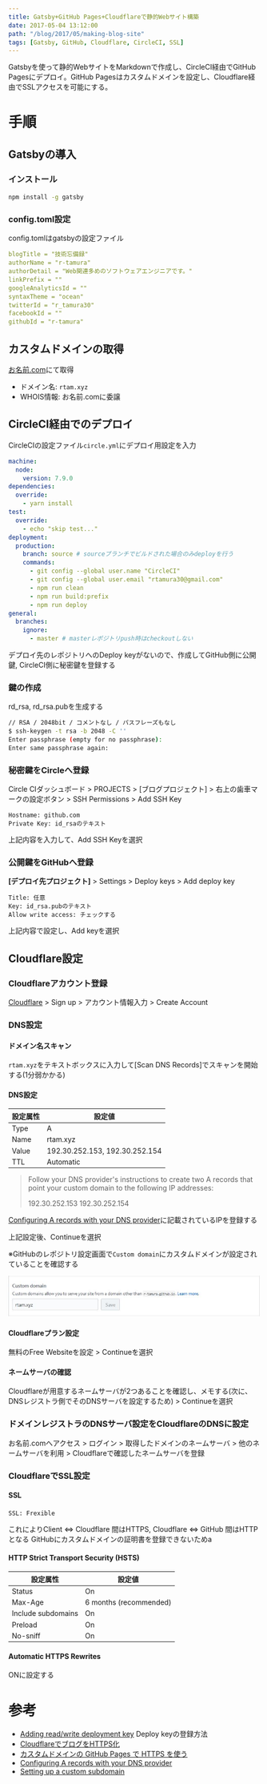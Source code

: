 ```yaml
---
title: Gatsby+GitHub Pages+Cloudflareで静的Webサイト構築
date: 2017-05-04 13:12:00
path: "/blog/2017/05/making-blog-site"
tags: [Gatsby, GitHub, Cloudflare, CircleCI, SSL]
---
```

Gatsbyを使って静的WebサイトをMarkdownで作成し、CircleCI経由でGitHub Pagesにデプロイ。GitHub Pagesはカスタムドメインを設定し、Cloudflare経由でSSLアクセスを可能にする。

# 手順

## Gatsbyの導入

### インストール

```bash
npm install -g gatsby
```

### config.toml設定

config.tomlはgatsbyの設定ファイル

```yml
blogTitle = "技術忘備録"
authorName = "r-tamura"
authorDetail = "Web関連多めのソフトウェアエンジニアです。"
linkPrefix = ""
googleAnalyticsId = ""
syntaxTheme = "ocean"
twitterId = "r_tamura30"
facebookId = ""
githubId = "r-tamura"
```

## カスタムドメインの取得

[お名前.com](http://www.onamae.com/)にて取得

 - ドメイン名: `rtam.xyz`
 - WHOIS情報: お名前.comに委譲

## CircleCI経由でのデプロイ

CircleCIの設定ファイル`circle.yml`にデプロイ用設定を入力
```yml circle.yml
machine:
  node:
    version: 7.9.0
dependencies:
  override:
    - yarn install
test:
  override:
    - echo "skip test..."
deployment:
  production:
    branch: source # sourceブランチでビルドされた場合のみdeployを行う
    commands:
      - git config --global user.name "CircleCI"
      - git config --global user.email "rtamura30@gmail.com"
      - npm run clean
      - npm run build:prefix
      - npm run deploy
general:
  branches:
    ignore:
      - master # masterレポジトリpush時はcheckoutしない
```

デプロイ先のレポジトリへのDeploy keyがないので、作成してGitHub側に公開鍵, CircleCI側に秘密鍵を登録する

### 鍵の作成
rd_rsa, rd_rsa.pubを生成する

```bash
// RSA / 2048bit / コメントなし / パスフレーズもなし
$ ssh-keygen -t rsa -b 2048 -C ''
Enter passphrase (empty for no passphrase):
Enter same passphrase again:
```

### 秘密鍵をCircleへ登録
Circle CIダッシュボード > PROJECTS > [ブログプロジェクト] > 右上の歯車マークの設定ボタン > SSH Permissions > Add SSH Key

```
Hostname: github.com
Private Key: id_rsaのテキスト
```

上記内容を入力して、Add SSH Keyを選択

### 公開鍵をGitHubへ登録

**[デプロイ先プロジェクト]** > Settings > Deploy keys > Add deploy key

```
Title: 任意
Key: id_rsa.pubのテキスト
Allow write access: チェックする
```
上記内容で設定し、Add keyを選択


## Cloudflare設定

### Cloudflareアカウント登録

[Cloudflare](https://www.cloudflare.com/) > Sign up > アカウント情報入力 > Create Account

### DNS設定

#### ドメイン名スキャン
`rtam.xyz`をテキストボックスに入力して[Scan DNS Records]でスキャンを開始する(1分弱かかる)

#### DNS設定

設定属性| 設定値
-------|---------------------
 Type  | A
 Name  | rtam.xyz
 Value | 192.30.252.153, 192.30.252.154
 TTL   | Automatic


>Follow your DNS provider's instructions to create two A records that point your custom domain to the following IP addresses:
>
> 192.30.252.153
> 192.30.252.154

[Configuring A records with your DNS provider](https://help.github.com/articles/setting-up-an-apex-domain/#configuring-a-records-with-your-dns-provider)に記載されているIPを登録する

上記設定後、Continueを選択

※GitHubのレポジトリ設定画面で`Custom domain`にカスタムドメインが設定されていることを確認する

![custom-domain](custom-domain.jpg)

#### Cloudflareプラン設定

 無料のFree Websiteを設定 > Continueを選択

#### ネームサーバの確認

Cloudflareが用意するネームサーバが2つあることを確認し、メモする(次に、DNSレジストラ側でそのDNSサーバを設定するため) > Continueを選択

### ドメインレジストラのDNSサーバ設定をCloudflareのDNSに設定

お名前.comへアクセス > ログイン > 取得したドメインのネームサーバ > 他のネームサーバを利用 > Cloudflareで確認したネームサーバを登録


### CloudflareでSSL設定

#### SSL

```
SSL: Frexible
```

これによりClient <=> Cloudflare 間はHTTPS, Cloudflare <=> GitHub 間はHTTPとなる
GitHubにカスタムドメインの証明書を登録できないためa

#### HTTP Strict Transport Security (HSTS)

設定属性| 設定値
-------|---------------------
Status | On
Max-Age | 6 months (recommended)
Include subdomains | On
Preload | On
No-sniff | On


#### Automatic HTTPS Rewrites

ONに設定する

# 参考
 - [Adding read/write deployment key](https://circleci.com/docs/1.0/adding-read-write-deployment-key/) Deploy keyの登録方法
 - [CloudflareでブログをHTTPS化](https://www.kaitoy.xyz/2016/07/01/https-support-by-cloudflare/)
 - [カスタムドメインの GitHub Pages で HTTPS を使う](http://qiita.com/superbrothers/items/95e5723e9bd320094537)
 - [Configuring A records with your DNS provider](https://help.github.com/articles/setting-up-an-apex-domain/#configuring-a-records-with-your-dns-provider)
 - [Setting up a custom subdomain](https://help.github.com/articles/setting-up-a-custom-subdomain/)
